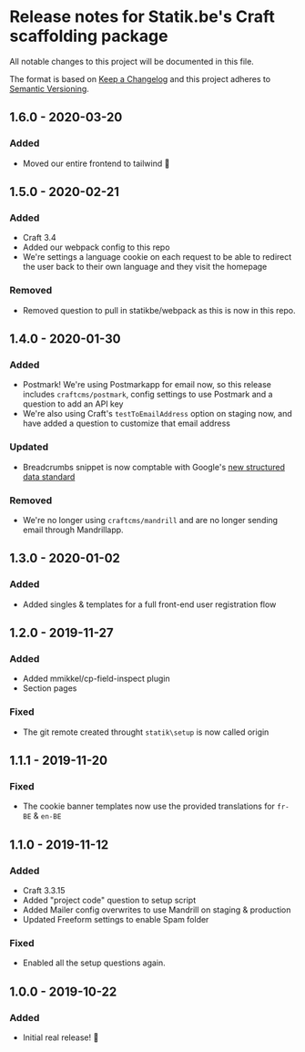 # Release notes for Statik.be's Craft scaffolding package

All notable changes to this project will be documented in this file.

The format is based on [Keep a Changelog](http://keepachangelog.com/) and this project adheres to [Semantic Versioning](http://semver.org/).

## 1.6.0 - 2020-03-20
### Added
- Moved our entire frontend to tailwind 🎉

## 1.5.0 - 2020-02-21
### Added
- Craft 3.4
- Added our webpack config to this repo
- We're settings a language cookie on each request to be able to redirect the user back to their own language and they visit the homepage

### Removed
- Removed question to pull in statikbe/webpack as this is now in this repo.

## 1.4.0 - 2020-01-30
### Added
- Postmark! We're using Postmarkapp for email now, so this release includes `craftcms/postmark`, config settings to use Postmark and a question to add an API key
- We're also using Craft's `testToEmailAddress` option on staging now, and have added a question to customize that email address

### Updated
- Breadcrumbs snippet is now comptable with Google's [new structured data standard](https://webmasters.googleblog.com/2020/01/data-vocabulary.html?m=1)

### Removed
- We're no longer using `craftcms/mandrill` and are no longer sending email through Mandrillapp.

## 1.3.0 - 2020-01-02
### Added
- Added singles & templates for a full front-end user registration flow

## 1.2.0 - 2019-11-27
### Added
- Added mmikkel/cp-field-inspect plugin
- Section pages

### Fixed
- The git remote created throught `statik\setup` is now called origin

## 1.1.1 - 2019-11-20
### Fixed
- The cookie banner templates now use the provided translations for `fr-BE` & `en-BE`

## 1.1.0 - 2019-11-12
### Added
- Craft 3.3.15
- Added "project code" question to setup script
- Added Mailer config overwrites to use Mandrill on staging & production
- Updated Freeform settings to enable Spam folder

### Fixed
- Enabled all the setup questions again. 

## 1.0.0 - 2019-10-22
### Added
- Initial real release! 🎉 

